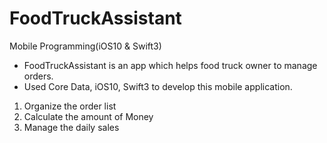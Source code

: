 # FoodTruckAssistant
Mobile Programming(iOS10 & Swift3)

- FoodTruckAssistant is an app which helps food truck owner to manage orders.
- Used Core Data, iOS10, Swift3 to develop this mobile application.

1. Organize the order list
2. Calculate the amount of Money
3. Manage the daily sales
